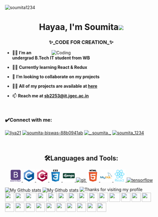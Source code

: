 
<p align="left"> <img src="https://komarev.com/ghpvc/?username=soumita1234&label=Profile%20Score&color=0e75b6&style=flat" alt="soumita1234" /> </p>


<h1 align="center">Hayaa, I'm Soumita<img src="https://raw.githubusercontent.com/MartinHeinz/MartinHeinz/master/wave.gif" width="40px"></h1>



<h3 align="center">✨_CODE FOR CREATION_✨</h3>


<img align="right" alt="Coding" width="350" src="https://user-images.githubusercontent.com/58908901/125813051-be442ee6-bece-4c1d-9c45-bfcf9dc89f4a.gif">

- 🙋‍♀️ **I’m an undergrad B.Tech IT student from WB**

- 👩‍💻 **Currently learning React & Redux**

- 🤝 **I’m looking to collaborate on my projects**

- 💁‍♀️ **All of my projects are available at [here](https://github.com/soumita1234?tab=repositories)**


- 📫 **Reach me at sb2253@it.jgec.ac.in**
 <img src="https://metrics.lecoq.io/soumita1234?template=classic&base.header=0&base.activity=0&base.community=0&base.repositories=0&base.metadata=0&languages=1&config.timezone=Asia%2FCalcutta&config.animated=true" alt="" width="300">


<h3 align="left">✔️Connect with me:</h3>
<p align="left">
<a href="https://codepen.io/liya21" target="blank"><img align="center" src="https://raw.githubusercontent.com/rahuldkjain/github-profile-readme-generator/master/src/images/icons/Social/codepen.svg" alt="liya21" height="30" width="40" /></a>
<a href="https://linkedin.com/in/soumita-biswas-88b0941ab" target="blank"><img align="center" src="https://raw.githubusercontent.com/rahuldkjain/github-profile-readme-generator/master/src/images/icons/Social/linked-in-alt.svg" alt="soumita-biswas-88b0941ab" height="30" width="40" /></a>
<a href="https://instagram.com/_.soumita._" target="blank"><img align="center" src="https://raw.githubusercontent.com/rahuldkjain/github-profile-readme-generator/master/src/images/icons/Social/instagram.svg" alt="_.soumita._" height="30" width="40" /></a>
<a href="https://www.codechef.com/users/soumita_1234" target="blank"><img align="center" src="https://cdn.jsdelivr.net/npm/simple-icons@3.1.0/icons/codechef.svg" alt="soumita_1234" height="30" width="40" /></a>
</p>

<br>

<h2 align="center">🛠Languages and Tools:</h2>
<p align="center"> <a href="https://getbootstrap.com" target="_blank"> <img src="https://raw.githubusercontent.com/devicons/devicon/master/icons/bootstrap/bootstrap-plain-wordmark.svg" alt="bootstrap" width="40" height="40"/> </a> <a href="https://www.cprogramming.com/" target="_blank"> <img src="https://raw.githubusercontent.com/devicons/devicon/master/icons/c/c-original.svg" alt="c" width="40" height="40"/> </a> <a href="https://www.w3schools.com/cpp/" target="_blank"> <img src="https://raw.githubusercontent.com/devicons/devicon/master/icons/cplusplus/cplusplus-original.svg" alt="cplusplus" width="40" height="40"/> </a> <a href="https://www.w3schools.com/css/" target="_blank"> <img src="https://raw.githubusercontent.com/devicons/devicon/master/icons/css3/css3-original-wordmark.svg" alt="css3" width="40" height="40"/> </a> <a href="https://www.djangoproject.com/" target="_blank"> <img src="https://raw.githubusercontent.com/devicons/devicon/master/icons/django/django-original.svg" alt="django" width="40" height="40"/> </a> <a href="https://git-scm.com/" target="_blank"> <img src="https://www.vectorlogo.zone/logos/git-scm/git-scm-icon.svg" alt="git" width="40" height="40"/> </a> <a href="https://www.w3.org/html/" target="_blank"> <img src="https://raw.githubusercontent.com/devicons/devicon/master/icons/html5/html5-original-wordmark.svg" alt="html5" width="40" height="40"/> </a> <a href="https://www.mysql.com/" target="_blank"> <img src="https://raw.githubusercontent.com/devicons/devicon/master/icons/mysql/mysql-original-wordmark.svg" alt="mysql" width="40" height="40"/> </a> <a href="https://reactjs.org/" target="_blank"> <img src="https://raw.githubusercontent.com/devicons/devicon/master/icons/react/react-original-wordmark.svg" alt="react" width="40" height="40"/> </a> <a href="https://www.tensorflow.org" target="_blank"> <img src="https://www.vectorlogo.zone/logos/tensorflow/tensorflow-icon.svg" alt="tensorflow" width="40" height="40"/> </a> </p>





<img alt="My Github stats" align="center" border-radius="40px" width="1000px" height="200px" src="https://github-readme-stats.vercel.app/api?username=soumita1234&count_private=true&show_icons=true&hide_border=false&theme=default" href="https://github.com/soumita1234"/>


<img alt="My Github stats" align="center" border-radius="40px" width="1000px" height="200px" src="https://github-readme-streak-stats.herokuapp.com?user=soumita1234&ring=82DD41&fire=F8FF22" alt="saurav-skl" />
<img height="120" alt="Thanks for visiting my profile" width="100%" src="https://github.com/dibyendu415/dibyendu415/blob/master/marquee.svg" />

<div>
    <img src="https://cultofthepartyparrot.com/parrots/hd/githubparrot.gif" width="30" height="30"/>
    <img src="https://cultofthepartyparrot.com/flags/hd/indiaparrot.gif" width="30" height="30"/>
    <img src="https://cultofthepartyparrot.com/parrots/asyncparrot.gif" width="36" height="30"/>
    <img src="https://cultofthepartyparrot.com/parrots/exceptionallyfastparrot.gif" width="30" height="30"/>
    <img src="https://cultofthepartyparrot.com/parrots/hd/60fpsparrot.gif" width="30" height="30"/>
    <img src="https://cultofthepartyparrot.com/parrots/hd/jumpingparrot.gif" width="30" height="30"/>
    <img src="https://cultofthepartyparrot.com/parrots/hd/opensourceparrot.gif" width="30" height="30"/>
    <img src="https://cultofthepartyparrot.com/parrots/hd/dealwithitnowparrot.gif" width="30" height="30"/>
    <img src="https://cultofthepartyparrot.com/parrots/hd/hypnoparrotlight.gif" width="30" height="30"/>
    <img src="https://cultofthepartyparrot.com/parrots/databaseparrot.gif" width="30" height="30"/>
    <img src="https://cultofthepartyparrot.com/parrots/fixparrot.gif" width="36" height="30"/>
    <img src="https://cultofthepartyparrot.com/parrots/hd/laptop_parrot.gif" width="30" height="30"/>
    <img src="https://cultofthepartyparrot.com/parrots/hd/levitationparrot.gif" width="30" height="30"/>
    <img src="https://cultofthepartyparrot.com/parrots/hd/meldparrot.gif" width="30" height="30"/>
    <img src="https://cultofthepartyparrot.com/parrots/slomoparrot.gif" width="30" height="30"/>
    <img src="https://cultofthepartyparrot.com/parrots/hd/moonwalkingparrot.gif" width="30" height="30"/>
    <img src="https://cultofthepartyparrot.com/parrots/hd/stableparrot.gif" width="30" height="30"/>
    <img src="https://cultofthepartyparrot.com/parrots/hd/scienceparrot.gif" width="30" height="30"/>
    <img src="https://cultofthepartyparrot.com/parrots/hd/pirateparrot.gif" width="30" height="30"/>
    <img src="https://cultofthepartyparrot.com/parrots/hd/footballparrot.gif" width="30" height="30"/>
    <img src="https://cultofthepartyparrot.com/parrots/hd/illuminatiparrot.gif" width="30" height="30"/>
    <img src="https://cultofthepartyparrot.com/parrots/hd/hypnoparrotdark.gif" width="30" height="30"/>
    <img src="https://cultofthepartyparrot.com/parrots/hd/mustacheparrot.gif" width="30" height="30"/>
    <img src="https://cultofthepartyparrot.com/parrots/hd/githubparrot.gif" width="30" height="30"/>
    
    
</div>

